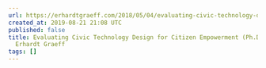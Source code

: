 ```yaml
---
url: https://erhardtgraeff.com/2018/05/04/evaluating-civic-technology-design-for-citizen-empowerment-ph-d-thesis/
created_at: 2019-08-21 21:08 UTC
published: false
title: Evaluating Civic Technology Design for Citizen Empowerment (Ph.D. Thesis) –
  Erhardt Graeff
tags: []
---
```



